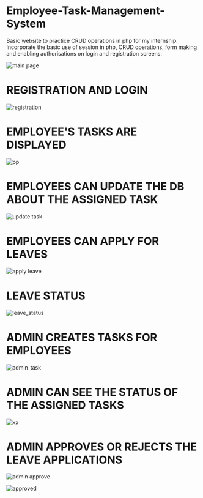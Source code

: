 # Employee-Task-Management-System
Basic website to practice CRUD operations in php for my internship. 
Incorporate the basic use of session in php, CRUD operations, form making and enabling authorisations on login and registration screens.

![main page](https://github.com/achintw/Employee-Task-Management-System/assets/121821415/212889fc-cd2d-48ca-b665-31ec5d485402)


# REGISTRATION AND LOGIN
![registration](https://github.com/achintw/Employee-Task-Management-System/assets/121821415/362a84bf-2f29-4f86-aadb-0d1bcc839aa7)



# EMPLOYEE'S TASKS ARE DISPLAYED
![pp](https://github.com/achintw/Employee-Task-Management-System/assets/121821415/9ae150ea-b34e-4031-8ae3-ae0f48a3b309)




# EMPLOYEES CAN UPDATE THE DB ABOUT THE ASSIGNED TASK
![update task](https://github.com/achintw/Employee-Task-Management-System/assets/121821415/f30518b4-1307-4675-b28d-740383b13d84)



# EMPLOYEES CAN APPLY FOR LEAVES
![apply leave](https://github.com/achintw/Employee-Task-Management-System/assets/121821415/f75da8a1-86b2-477b-9d1b-00332f26863d)



# LEAVE STATUS
![leave_status](https://github.com/achintw/Employee-Task-Management-System/assets/121821415/057729d3-1193-4712-9e93-ef9fdc836a32)



# ADMIN CREATES TASKS FOR EMPLOYEES
![admin_task](https://github.com/achintw/Employee-Task-Management-System/assets/121821415/825e1990-5b6a-4872-8005-98431bf4d956)



# ADMIN CAN SEE THE STATUS OF THE ASSIGNED TASKS
![xx](https://github.com/achintw/Employee-Task-Management-System/assets/121821415/8b465d84-f2b4-4e41-8b75-01398a78703e)



# ADMIN APPROVES OR REJECTS THE LEAVE APPLICATIONS
![admin approve](https://github.com/achintw/Employee-Task-Management-System/assets/121821415/d653dd77-912d-493f-be98-239c0b706ce2)

![approved](https://github.com/achintw/Employee-Task-Management-System/assets/121821415/367d7a1a-f331-4921-869f-72d6637b9e7d)












